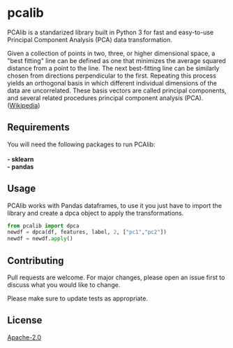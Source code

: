 # pcalib
PCAlib is a standarized library built in Python 3 for fast and easy-to-use Principal Component Analysis (PCA) data transformation.

Given a collection of points in two, three, or higher dimensional space, a "best fitting" line can be defined as one that minimizes the average squared distance from a point to the line. The next best-fitting line can be similarly chosen from directions perpendicular to the first. Repeating this process yields an orthogonal basis in which different individual dimensions of the data are uncorrelated. These basis vectors are called principal components, and several related procedures principal component analysis (PCA). ([Wikipedia](https://en.wikipedia.org/wiki/Principal_component_analysis))

## Requirements
You will need the following packages to run PCAlib:
<br>
<br><b>- sklearn</b><br>
<b>- pandas</b>

## Usage
PCAlib works with Pandas dataframes, to use it you just have to import the library and create a dpca object to apply the transformations.<br>

```python
from pcalib import dpca
newdf = dpca(df, features, label, 2, ["pc1","pc2"])
newdf = newdf.apply()
```
## Contributing
Pull requests are welcome. For major changes, please open an issue first to discuss what you would like to change.

Please make sure to update tests as appropriate.

## License
[Apache-2.0](https://opensource.org/licenses/Apache-2.0)
